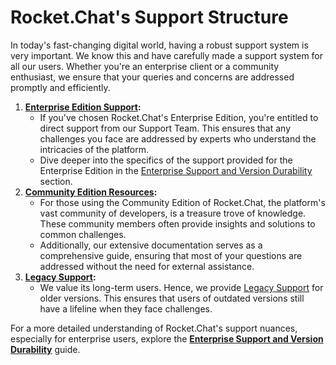 # Rocket.Chat's Support Structure

In today's fast-changing digital world, having a robust support system is very important. We know this and have carefully made a support system for all our users. Whether you're an enterprise client or a community enthusiast, we ensure that your queries and concerns are addressed promptly and efficiently.

1. [**Enterprise Edition Support**](enterprise-support-and-version-durability/)**:**
   * If you've chosen Rocket.Chat's Enterprise Edition, you're entitled to direct support from our Support Team. This ensures that any challenges you face are addressed by experts who understand the intricacies of the platform.
   * Dive deeper into the specifics of the support provided for the Enterprise Edition in the [Enterprise Support and Version Durability](https://docs.rocket.chat/resources/get-support/enterprise-support-and-version-durability) section.
2. [**Community Edition Resources**](community-resources.md)**:**
   * For those using the Community Edition of Rocket.Chat, the platform's vast community of developers, is a treasure trove of knowledge. These community members often provide insights and solutions to common challenges.
   * Additionally, our extensive documentation serves as a comprehensive guide, ensuring that most of your questions are addressed without the need for external assistance.
3. [**Legacy Support**](legacy-support.md)**:**
   * We value its long-term users. Hence, we provide [Legacy Support](https://docs.rocket.chat/resources/get-support/legacy-support) for older versions. This ensures that users of outdated versions still have a lifeline when they face challenges.

For a more detailed understanding of Rocket.Chat's support nuances, especially for enterprise users, explore the [**Enterprise Support and Version Durability**](https://docs.rocket.chat/resources/get-support/enterprise-support-and-version-durability) guide.
